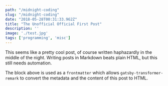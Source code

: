 ```yaml
---
path: "/midnight-coding"
slug: "/midnight-coding"
date: "2018-05-28T00:31:33.962Z"
title: "The Unofficial Official First Post"
description: ''
image: './test.jpg'
tags: ['programming', 'misc']
---
```


This seems like a pretty cool post, of course written haphazardly in the middle of the night.
Writing posts in Markdown beats plain HTML, but this still needs automation.

The block above is used as a `frontmatter` which allows `gatsby-transformer-remark` to convert the metadata and the content of this post to HTML.